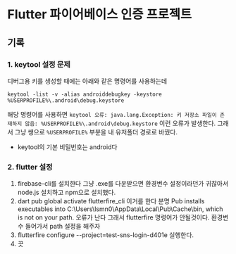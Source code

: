 # Flutter 파이어베이스 인증 프로젝트
## 기록
### 1. keytool 설정 문제
디버그용 키를 생성할 때에는 아래와 같은 명령어를 사용하는데
```
keytool -list -v -alias androiddebugkey -keystore %USERPROFILE%\.android\debug.keystore
```
해당 명령어를 사용하면 `keytool 오류: java.lang.Exception: 키 저장소 파일이 존재하지 않음: %USERPROFILE%\.android\debug.keystore` 이런 오류가 발생한다. 
그래서 그냥 쌩으로 `%USERPROFILE%` 부분을 내 유저폴더 경로로 바꿨다.

+ keytool의 기본 비밀번호는 android다

### 2. flutter 설정
1. firebase-cli를 설치한다
그냥 .exe를 다운받으면 환경변수 설정이라던가 귀찮아서 node.js 설치하고 npm으로 설치했다.
2. dart pub global activate flutterfire_cli 이거를 한다
분명 Pub installs executables into C:\Users\lsmn0\AppData\Local\Pub\Cache\bin, which is not on your path. 오류가 난다
그래서 flutterfire 명령어가 안될것이다. 환경변수 들어가서 path 설정을 해주자
3. flutterfire configure --project=test-sns-login-d401e 실행한다.
4. 끗